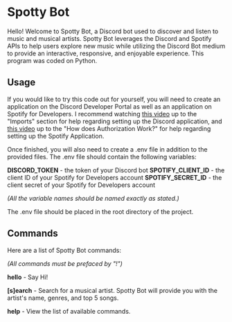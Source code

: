 # Spotty Bot

Hello! Welcome to Spotty Bot, a Discord bot used to discover and listen to music and musical artists. Spotty Bot leverages the Discord and Spotify APIs to help users explore new music while utilizing the Discord Bot medium to provide an interactive, responsive, and enjoyable experience. This program was coded on Python.

## Usage

If you would like to try this code out for yourself, you will need to create an application on the Discord Developer Portal as well as an application on Spotify for Developers.
I recommend watching [this video](https://www.youtube.com/watch?v=UYJDKSah-Ww) up to the "Imports" section for help regarding setting up the Discord application, and [this video](https://www.youtube.com/watch?v=WAmEZBEeNmg) up to the "How does Authorization Work?" for help regarding setting up the Spotify Application.

Once finished, you will also need to create a .env file in addition to the provided files. The .env file should contain the following variables:

**DISCORD_TOKEN** - the token of your Discord bot
**SPOTIFY_CLIENT_ID** - the client ID of your Spotify for Developers account
**SPOTIFY_SECRET_ID** - the client secret of your Spotify for Developers account

_(All the variable names should be named exactly as stated.)_

The .env file should be placed in the root directory of the project.

## Commands

Here are a list of Spotty Bot commands:

_(All commands must be prefaced by "!")_

**hello** - Say Hi!

**[s]earch** - Search for a musical artist. Spotty Bot will provide you with the artist's name, genres, and top 5 songs.

**help** - View the list of available commands.
